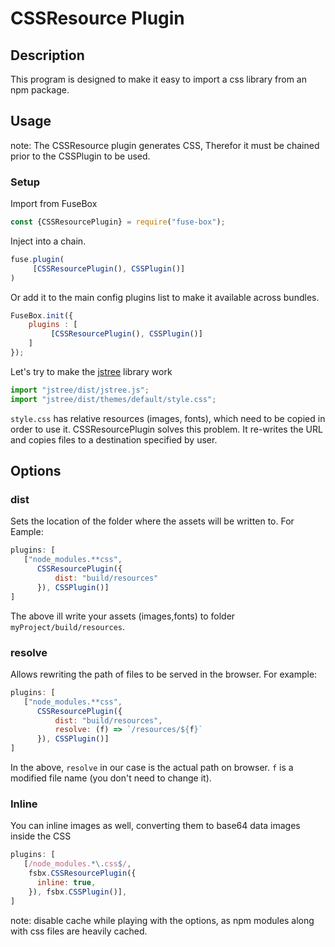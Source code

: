 # CSSResource Plugin


## Description
This program is designed to make it easy to import a css library from an npm package.

## Usage
note: The CSSResource plugin generates CSS, Therefor it must be chained prior to the CSSPlugin to be used.

### Setup

Import from FuseBox

```js
const {CSSResourcePlugin} = require("fuse-box");
```

Inject into a chain.

```js
fuse.plugin(
     [CSSResourcePlugin(), CSSPlugin()]
)
```

Or add it to the main config plugins list to make it available across bundles.

```js
FuseBox.init({
    plugins : [
         [CSSResourcePlugin(), CSSPlugin()]
    ]
});
```

Let's try to make the [jstree](https://github.com/vakata/jstree) library work

```js
import "jstree/dist/jstree.js";
import "jstree/dist/themes/default/style.css";
```

`style.css` has relative resources (images, fonts), which need to be copied in order to use it. CSSResourcePlugin solves this problem.
It re-writes the URL and copies files to a destination specified by user.

## Options

### dist
Sets the location of the folder where the assets will be written to. For Eample:

```js
plugins: [
   ["node_modules.**css",
      CSSResourcePlugin({
          dist: "build/resources"
      }), CSSPlugin()]
]
```

The above ill write your assets (images,fonts) to folder `myProject/build/resources`.

### resolve

Allows rewriting the path of files to be served in the browser. For example:

```js
plugins: [
   ["node_modules.**css",
      CSSResourcePlugin({
          dist: "build/resources",
          resolve: (f) => `/resources/${f}`
      }), CSSPlugin()]
]
```

In the above, `resolve` in our case is the actual path on browser. `f` is a modified file name (you don't need to change it).


### Inline
You can inline images as well, converting them to base64 data images inside the CSS

```js
plugins: [
   [/node_modules.*\.css$/,
    fsbx.CSSResourcePlugin({
      inline: true,
    }), fsbx.CSSPlugin()],
]
```

note: disable cache while playing with the options, as npm modules along with css files are heavily cached.